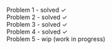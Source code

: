 Problem 1 - solved &check; <br>
Problem 2 - solved &check; <br>
Problem 3 - solved &check;<br>
Problem 4 - solved &check;<br>
Problem 5 - wip (work in progress) <br>